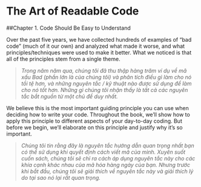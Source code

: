 # The Art of Readable Code

##Chapter 1. Code Should Be Easy to Understand

Over the past five years, we have collected hundreds of examples of “bad code” (much of it our own) and analyzed what made it worse, and what principles/techniques were used to make it better. What we noticed is that all of the principles stem from a single theme.

>*Trong năm năm qua, chúng tôi đã thu thập hàng trăm ví dụ về mã xấu Bad (phần lớn là của chúng tôi) và phân tích điều gì làm cho nó tồi tệ hơn, và những nguyên tắc / kỹ thuật nào được sử dụng để làm cho nó tốt hơn. Những gì chúng tôi nhận thấy là tất cả các nguyên tắc bắt nguồn từ một chủ đề duy nhất.*

We believe this is the most important guiding principle you can use when deciding how to write your code. Throughout the book, we’ll show how to apply this principle to different aspects of your day-to-day coding. But before we begin, we’ll elaborate on this principle and justify why it’s so important.

>*Chúng tôi tin rằng đây là nguyên tắc hướng dẫn quan trọng nhất bạn có thể sử dụng khi quyết định cách viết mã của mình. Xuyên suốt cuốn sách, chúng tôi sẽ chỉ ra cách áp dụng nguyên tắc này cho các khía cạnh khác nhau của mã hóa hàng ngày của bạn. Nhưng trước khi bắt đầu, chúng tôi sẽ giải thích về nguyên tắc này và giải thích lý do tại sao nó lại rất quan trọng.*
